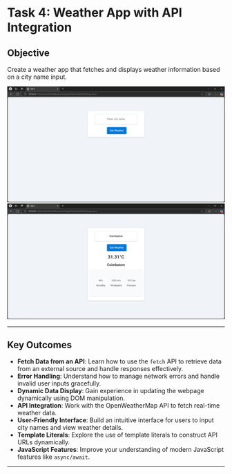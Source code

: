 # Task 4: Weather App with API Integration

## Objective

Create a weather app that fetches and displays weather information based on a city name input.

![Weather App Screenshot 2](image-1.png)
![Weather App Screenshot 1](image.png)

---

## Key Outcomes

- **Fetch Data from an API**: Learn how to use the `fetch` API to retrieve data from an external source and handle responses effectively.
- **Error Handling**: Understand how to manage network errors and handle invalid user inputs gracefully.
- **Dynamic Data Display**: Gain experience in updating the webpage dynamically using DOM manipulation.
- **API Integration**: Work with the OpenWeatherMap API to fetch real-time weather data.
- **User-Friendly Interface**: Build an intuitive interface for users to input city names and view weather details.
- **Template Literals**: Explore the use of template literals to construct API URLs dynamically.
- **JavaScript Features**: Improve your understanding of modern JavaScript features like `async/await`.

---

